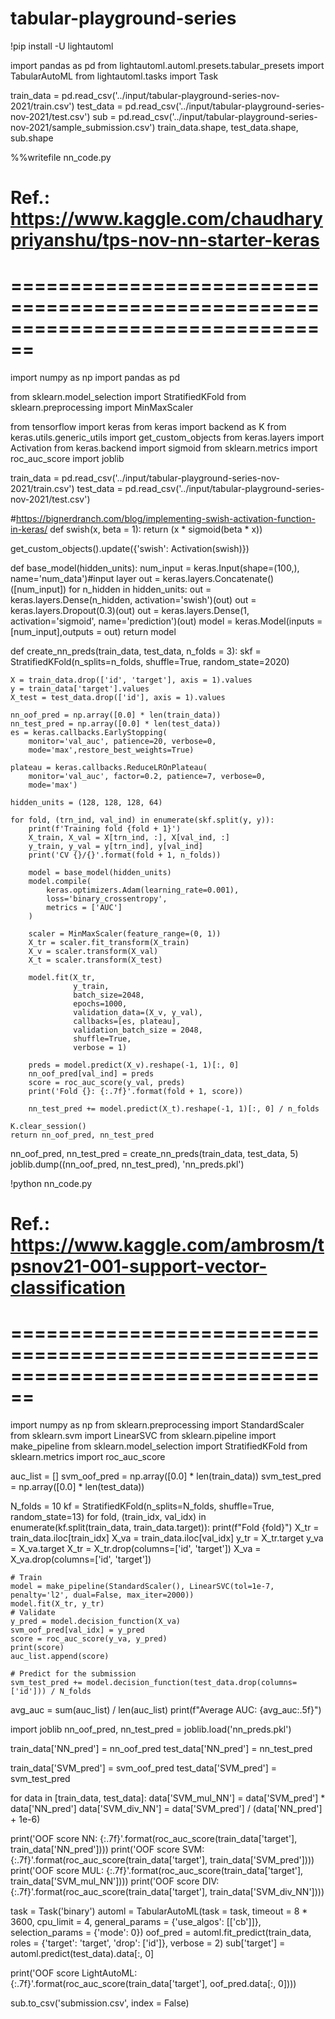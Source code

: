 # tabular-playground-series

!pip install -U lightautoml

import pandas as pd
from lightautoml.automl.presets.tabular_presets import TabularAutoML
from lightautoml.tasks import Task

train_data = pd.read_csv('../input/tabular-playground-series-nov-2021/train.csv')
test_data = pd.read_csv('../input/tabular-playground-series-nov-2021/test.csv')
sub = pd.read_csv('../input/tabular-playground-series-nov-2021/sample_submission.csv')
train_data.shape, test_data.shape, sub.shape

%%writefile nn_code.py

# Ref.: https://www.kaggle.com/chaudharypriyanshu/tps-nov-nn-starter-keras
# ================================================================================

import numpy as np
import pandas as pd

from sklearn.model_selection import StratifiedKFold
from sklearn.preprocessing import MinMaxScaler

from tensorflow import keras
from keras import backend as K
from keras.utils.generic_utils import get_custom_objects
from keras.layers import Activation
from keras.backend import sigmoid
from sklearn.metrics import roc_auc_score
import joblib

train_data = pd.read_csv('../input/tabular-playground-series-nov-2021/train.csv')
test_data = pd.read_csv('../input/tabular-playground-series-nov-2021/test.csv')

#https://bignerdranch.com/blog/implementing-swish-activation-function-in-keras/
def swish(x, beta = 1):
    return (x * sigmoid(beta * x))

get_custom_objects().update({'swish': Activation(swish)})

def base_model(hidden_units):
    num_input = keras.Input(shape=(100,), name='num_data')#input layer
    out = keras.layers.Concatenate()([num_input])
    for n_hidden in hidden_units:
        out = keras.layers.Dense(n_hidden, activation='swish')(out)
        out = keras.layers.Dropout(0.3)(out)
    out = keras.layers.Dense(1, activation='sigmoid', name='prediction')(out)
    model = keras.Model(inputs = [num_input],outputs = out)
    return model

def create_nn_preds(train_data, test_data, n_folds = 3):
    skf = StratifiedKFold(n_splits=n_folds, shuffle=True, random_state=2020)

    X = train_data.drop(['id', 'target'], axis = 1).values
    y = train_data['target'].values
    X_test = test_data.drop(['id'], axis = 1).values

    nn_oof_pred = np.array([0.0] * len(train_data))
    nn_test_pred = np.array([0.0] * len(test_data))
    es = keras.callbacks.EarlyStopping(
        monitor='val_auc', patience=20, verbose=0,
        mode='max',restore_best_weights=True)

    plateau = keras.callbacks.ReduceLROnPlateau(
        monitor='val_auc', factor=0.2, patience=7, verbose=0,
        mode='max')
    
    hidden_units = (128, 128, 128, 64) 

    for fold, (trn_ind, val_ind) in enumerate(skf.split(y, y)):
        print(f'Training fold {fold + 1}')
        X_train, X_val = X[trn_ind, :], X[val_ind, :]
        y_train, y_val = y[trn_ind], y[val_ind]
        print('CV {}/{}'.format(fold + 1, n_folds)) 
        
        model = base_model(hidden_units)
        model.compile(
            keras.optimizers.Adam(learning_rate=0.001),
            loss='binary_crossentropy',
            metrics = ['AUC']
        )

        scaler = MinMaxScaler(feature_range=(0, 1))         
        X_tr = scaler.fit_transform(X_train)    
        X_v = scaler.transform(X_val)
        X_t = scaler.transform(X_test)

        model.fit(X_tr, 
                  y_train,               
                  batch_size=2048,
                  epochs=1000,
                  validation_data=(X_v, y_val),
                  callbacks=[es, plateau],
                  validation_batch_size = 2048,
                  shuffle=True,
                  verbose = 1)

        preds = model.predict(X_v).reshape(-1, 1)[:, 0]
        nn_oof_pred[val_ind] = preds
        score = roc_auc_score(y_val, preds)
        print('Fold {}: {:.7f}'.format(fold + 1, score))

        nn_test_pred += model.predict(X_t).reshape(-1, 1)[:, 0] / n_folds     

    K.clear_session()
    return nn_oof_pred, nn_test_pred

nn_oof_pred, nn_test_pred = create_nn_preds(train_data, test_data, 5)
joblib.dump((nn_oof_pred, nn_test_pred), 'nn_preds.pkl')

!python nn_code.py

# Ref.: https://www.kaggle.com/ambrosm/tpsnov21-001-support-vector-classification
# ================================================================================
import numpy as np
from sklearn.preprocessing import StandardScaler
from sklearn.svm import LinearSVC
from sklearn.pipeline import make_pipeline
from sklearn.model_selection import StratifiedKFold
from sklearn.metrics import roc_auc_score

auc_list = []
svm_oof_pred = np.array([0.0] * len(train_data))
svm_test_pred = np.array([0.0] * len(test_data))

N_folds = 10
kf = StratifiedKFold(n_splits=N_folds, shuffle=True, random_state=13)
for fold, (train_idx, val_idx) in enumerate(kf.split(train_data, train_data.target)):
    print(f"Fold {fold}")
    X_tr = train_data.iloc[train_idx]
    X_va = train_data.iloc[val_idx]
    y_tr = X_tr.target
    y_va = X_va.target
    X_tr = X_tr.drop(columns=['id', 'target'])
    X_va = X_va.drop(columns=['id', 'target'])

    # Train
    model = make_pipeline(StandardScaler(), LinearSVC(tol=1e-7, penalty='l2', dual=False, max_iter=2000))
    model.fit(X_tr, y_tr)
    # Validate
    y_pred = model.decision_function(X_va)
    svm_oof_pred[val_idx] = y_pred
    score = roc_auc_score(y_va, y_pred)
    print(score)
    auc_list.append(score)
    
    # Predict for the submission
    svm_test_pred += model.decision_function(test_data.drop(columns=['id'])) / N_folds

avg_auc = sum(auc_list) / len(auc_list)
print(f"Average AUC: {avg_auc:.5f}")

import joblib
nn_oof_pred, nn_test_pred = joblib.load('nn_preds.pkl')

train_data['NN_pred'] = nn_oof_pred
test_data['NN_pred'] = nn_test_pred

train_data['SVM_pred'] = svm_oof_pred
test_data['SVM_pred'] = svm_test_pred

for data in [train_data, test_data]:
    data['SVM_mul_NN'] = data['SVM_pred'] * data['NN_pred']
    data['SVM_div_NN'] = data['SVM_pred'] / (data['NN_pred'] + 1e-6)
    
print('OOF score NN: {:.7f}'.format(roc_auc_score(train_data['target'], train_data['NN_pred'])))
print('OOF score SVM: {:.7f}'.format(roc_auc_score(train_data['target'], train_data['SVM_pred'])))
print('OOF score MUL: {:.7f}'.format(roc_auc_score(train_data['target'], train_data['SVM_mul_NN'])))
print('OOF score DIV: {:.7f}'.format(roc_auc_score(train_data['target'], train_data['SVM_div_NN'])))

task = Task('binary')
automl = TabularAutoML(task = task, timeout = 8 * 3600, cpu_limit = 4, 
                       general_params = {'use_algos': [['cb']]}, 
                       selection_params = {'mode': 0})
oof_pred = automl.fit_predict(train_data, roles = {'target': 'target', 'drop': ['id']}, verbose = 2)
sub['target'] = automl.predict(test_data).data[:, 0]

print('OOF score LightAutoML: {:.7f}'.format(roc_auc_score(train_data['target'], oof_pred.data[:, 0])))

sub.to_csv('submission.csv', index = False)
